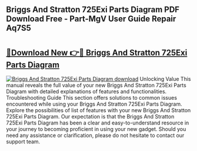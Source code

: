 ## Briggs And Stratton 725Exi Parts Diagram PDF Download Free - Part-MgV User Guide Repair Aq7S5

# <h2><a href="http://dfs3vgm.blite.top/?on=Briggs+And+Stratton+725Exi+Parts+Diagram">🔗Download New 👉🔴 Briggs And Stratton 725Exi Parts Diagram</a></h2>

[![Briggs And Stratton 725Exi Parts Diagram download](https://i.imgur.com/lujVjoI.png)](http://dfs3vgm.blite.top/?on=Briggs+And+Stratton+725Exi+Parts+Diagram)
Unlocking Value This manual reveals the full value of your new Briggs And Stratton 725Exi Parts Diagram with detailed explanations of features and functionalities. Troubleshooting Guide This section offers solutions to common issues encountered while using your Briggs And Stratton 725Exi Parts Diagram. Explore the possibilities of list of features with your new Briggs And Stratton 725Exi Parts Diagram. Our expectation is that the Briggs And Stratton 725Exi Parts Diagram has been a clear and easy-to-understand resource in your journey to becoming proficient in using your new gadget. Should you need any assistance or clarification, please do not hesitate to contact our support team.
